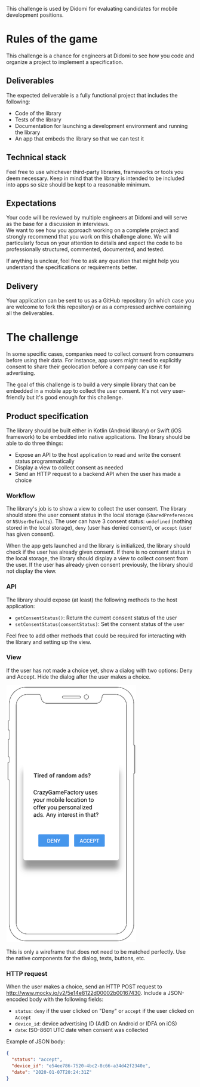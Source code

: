 This challenge is used by Didomi for evaluating candidates for mobile development positions.

# Rules of the game

This challenge is a chance for engineers at Didomi to see how you code and organize a project to implement a specification.

## Deliverables

The expected deliverable is a fully functional project that includes the following:

- Code of the library
- Tests of the library
- Documentation for launching a development environment and running the library
- An app that embeds the library so that we can test it

## Technical stack

Feel free to use whichever third-party libraries, frameworks or tools you deem necessary. Keep in mind that the library is intended to be included into apps so size should be kept to a reasonable minimum.

## Expectations

Your code will be reviewed by multiple engineers at Didomi and will serve as the base for a discussion in interviews.  
We want to see how you approach working on a complete project and strongly recommend that you work on this challenge alone. We will particularly focus on your attention to details and expect the code to be professionally structured, commented, documented, and tested.

If anything is unclear, feel free to ask any question that might help you understand the specifications or requirements better.

## Delivery

Your application can be sent to us as a GitHub repository (in which case you are welcome to fork this repository) or as a compressed archive containing all the deliverables.

# The challenge

In some specific cases, companies need to collect consent from consumers before using their data. For instance, app users might need to explicitly consent to share their geolocation before a company can use it for advertising.

The goal of this challenge is to build a very simple library that can be embedded in a mobile app to collect the user consent. It's not very user-friendly but it's good enough for this challenge.

## Product specification

The library should be built either in Kotlin (Android library) or Swift (iOS framework) to be embedded into native applications. The library should be able to do three things:

- Expose an API to the host application to read and write the consent status programmatically
- Display a view to collect consent as needed
- Send an HTTP request to a backend API when the user has made a choice

### Workflow

The library's job is to show a view to collect the user consent. The library should store the user consent status in the local storage (`SharedPreferences` or `NSUserDefaults`). The user can have 3 consent status: `undefined` (nothing stored in the local storage), `deny` (user has denied consent), or `accept` (user has given consent).

When the app gets launched and the library is initialized, the library should check if the user has already given consent. If there is no consent status in the local storage, the library should display a view to collect consent from the user. If the user has already given consent previously, the library should not display the view.

### API

The library should expose (at least) the following methods to the host application:

- `getConsentStatus()`: Return the current consent status of the user
- `setConsentStatus(consentStatus)`: Set the consent status of the user

Feel free to add other methods that could be required for interacting with the library and setting up the view.

### View

If the user has not made a choice yet, show a dialog with two options: Deny and Accept. Hide the dialog after the user makes a choice.

![Mockup](./wireframes/1-Mobile-App.png)

This is only a wireframe that does not need to be matched perfectly. Use the native components for the dialog, texts, buttons, etc.

### HTTP request

When the user makes a choice, send an HTTP POST request to <http://www.mocky.io/v2/5e14e8122d00002b00167430>. Include a JSON-encoded body with the following fields:

- `status`: `deny` if the user clicked on "Deny" or `accept` if the user clicked on `Accept`
- `device_id`: device advertising ID (AdID on Android or IDFA on iOS)
- `date`: ISO-8601 UTC date when consent was collected

Example of JSON body:

```json
{
  "status": "accept",
  "device_id": "e54ee786-7520-4bc2-8c66-a34d42f2340e",
  "date": "2020-01-07T20:24:31Z"
}
```
